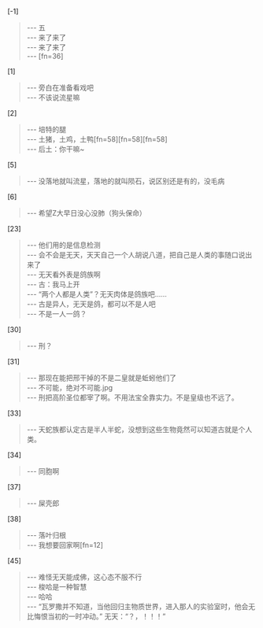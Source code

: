 
[-1] 
>--- 五<br>
>--- 来了来了<br>
>--- 来了来了<br>
>--- [fn=36]<br>

[1] 
>--- 旁白在准备看戏吧<br>
>--- 不该说流星嘛<br>

[2] 
>--- 培特的腿<br>
>--- 土猪，土鸡，土鸭[fn=58][fn=58][fn=58]<br>
>--- 后土：你干嘛~<br>

[5] 
>--- 没落地就叫流星，落地的就叫陨石，说区别还是有的，没毛病<br>

[6] 
>--- 希望Z大早日没心没肺（狗头保命）<br>

[23] 
>--- 他们用的是信息检测<br>
>--- 会不会是无天，天天自己一个人胡说八道，把自己是人类的事随口说出来了<br>
>--- 无天看外表是鸽族啊<br>
>--- 古：我马上开<br>
>--- “两个人都是人类”？无天肉体是鸽族吧……<br>
>--- 古是异人，无天是鸽，都可以不是人吧<br>
>--- 不是一人一鸽？<br>

[30] 
>--- 刑？<br>

[31] 
>--- 那现在能把邢干掉的不是二皇就是蚯蚓他们了<br>
>--- 不可能，绝对不可能.jpg<br>
>--- 刑把高阶圣位都宰了啊。不用法宝全靠实力。不是皇级也不远了。<br>

[33] 
>--- 天蛇族都认定古是半人半蛇，没想到这些生物竟然可以知道古就是个人类。<br>

[34] 
>--- 同胞啊<br>

[37] 
>--- 屎壳郎<br>

[38] 
>--- 落叶归根<br>
>--- 我想要回家啊[fn=12]<br>

[45] 
>--- 难怪无天能成佛，这心态不服不行<br>
>--- 梭哈是一种智慧<br>
>--- 哈哈<br>
>--- “瓦罗撒并不知道，当他回归主物质世界，进入那人的实验室时，他会无比悔恨当初的一时冲动。”
无天：“？，！！！”<br>
